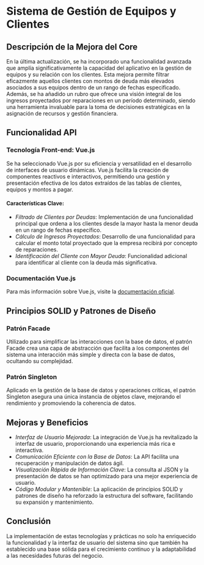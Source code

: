 # Sistema de Gestión de Equipos y Clientes

## Descripción de la Mejora del Core

En la última actualización, se ha incorporado una funcionalidad avanzada que amplía significativamente la capacidad del aplicativo en la gestión de equipos y su relación con los clientes. Esta mejora permite filtrar eficazmente aquellos clientes con montos de deuda más elevados asociados a sus equipos dentro de un rango de fechas especificado. Además, se ha añadido un rubro que ofrece una visión integral de los ingresos proyectados por reparaciones en un período determinado, siendo una herramienta invaluable para la toma de decisiones estratégicas en la asignación de recursos y gestión financiera.

## Funcionalidad API

### Tecnología Front-end: Vue.js

Se ha seleccionado Vue.js por su eficiencia y versatilidad en el desarrollo de interfaces de usuario dinámicas. Vue.js facilita la creación de componentes reactivos e interactivos, permitiendo una gestión y presentación efectiva de los datos extraídos de las tablas de clientes, equipos y montos a pagar.

#### Características Clave:

- *Filtrado de Clientes por Deudas*: Implementación de una funcionalidad principal que ordena a los clientes desde la mayor hasta la menor deuda en un rango de fechas específico.
- *Cálculo de Ingresos Proyectados*: Desarrollo de una funcionalidad para calcular el monto total proyectado que la empresa recibirá por concepto de reparaciones.
- *Identificación del Cliente con Mayor Deuda*: Funcionalidad adicional para identificar al cliente con la deuda más significativa.

### Documentación Vue.js

Para más información sobre Vue.js, visite la [documentación oficial](https://vuejs.org/).

## Principios SOLID y Patrones de Diseño

### Patrón Facade

Utilizado para simplificar las interacciones con la base de datos, el patrón Facade crea una capa de abstracción que facilita a los componentes del sistema una interacción más simple y directa con la base de datos, ocultando su complejidad.

### Patrón Singleton

Aplicado en la gestión de la base de datos y operaciones críticas, el patrón Singleton asegura una única instancia de objetos clave, mejorando el rendimiento y promoviendo la coherencia de datos.

## Mejoras y Beneficios

- *Interfaz de Usuario Mejorada*: La integración de Vue.js ha revitalizado la interfaz de usuario, proporcionando una experiencia más rica e interactiva.
- *Comunicación Eficiente con la Base de Datos*: La API facilita una recuperación y manipulación de datos ágil.
- *Visualización Rápida de Información Clave*: La consulta al JSON y la presentación de datos se han optimizado para una mejor experiencia de usuario.
- *Código Modular y Mantenible*: La aplicación de principios SOLID y patrones de diseño ha reforzado la estructura del software, facilitando su expansión y mantenimiento.

## Conclusión

La implementación de estas tecnologías y prácticas no solo ha enriquecido la funcionalidad y la interfaz de usuario del sistema sino que también ha establecido una base sólida para el crecimiento continuo y la adaptabilidad a las necesidades futuras del negocio.
